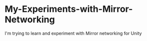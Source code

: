 # My-Experiments-with-Mirror-Networking
I'm trying to learn and experiment with Mirror networking for Unity
